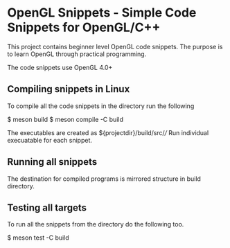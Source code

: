 # OpenGL Snippets - Simple Code Snippets for OpenGL/C++

This project contains beginner level OpenGL code snippets. The purpose is to learn OpenGL through
practical programming. 

The code snippets use OpenGL 4.0+

## Compiling snippets in Linux

To compile all the code snippets in the directory run the following

$ meson build
$ meson compile -C build

The executables are created as ${projectdir}/build/src/*/*
Run individual execuatable for each snippet.

## Running all snippets

The destination for compiled programs is mirrored structure in build directory.

## Testing all targets

To run all the snippets from the directory do the following too.

$ meson test -C build

